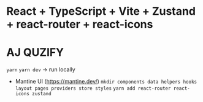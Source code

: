 # React + TypeScript + Vite + Zustand + react-router + react-icons

# AJ QUZIFY
`yarn`
`yarn dev` -> run locally 
- Mantine UI (https://mantine.dev/)
`mkdir components data helpers hooks layout pages providers store styles`
`yarn add react-router react-icons zustand`

